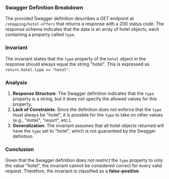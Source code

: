 ### Swagger Definition Breakdown
The provided Swagger definition describes a GET endpoint at `/shopping/hotel-offers` that returns a response with a 200 status code. The response schema indicates that the data is an array of hotel objects, each containing a property called `type`.

### Invariant
The invariant states that the `type` property of the `hotel` object in the response should always equal the string "hotel". This is expressed as `return.hotel.type == "hotel"`.

### Analysis
1. **Response Structure**: The Swagger definition indicates that the `type` property is a string, but it does not specify the allowed values for this property. 
2. **Lack of Constraints**: Since the definition does not enforce that the `type` must always be "hotel", it is possible for the `type` to take on other values (e.g., "motel", "resort", etc.). 
3. **Generalization**: The invariant assumes that all hotel objects returned will have the `type` set to "hotel", which is not guaranteed by the Swagger definition. 

### Conclusion
Given that the Swagger definition does not restrict the `type` property to only the value "hotel", the invariant cannot be considered correct for every valid request. Therefore, the invariant is classified as a **false-positive**.
